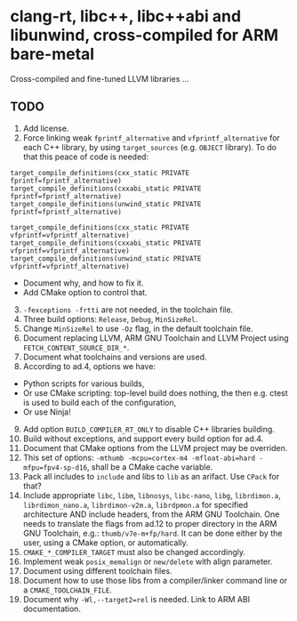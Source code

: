 # clang-rt, libc++, libc++abi and libunwind, cross-compiled for ARM bare-metal

Cross-compiled and fine-tuned LLVM libraries ...

## TODO

1. Add license.
2. Force linking weak `fprintf_alternative` and `vfprintf_alternative` for each C++ library, by using `target_sources` 
(e.g. `OBJECT` library). To do that this peace of code is needed:

```
target_compile_definitions(cxx_static PRIVATE fprintf=fprintf_alternative)
target_compile_definitions(cxxabi_static PRIVATE fprintf=fprintf_alternative)
target_compile_definitions(unwind_static PRIVATE fprintf=fprintf_alternative)

target_compile_definitions(cxx_static PRIVATE vfprintf=vfprintf_alternative)
target_compile_definitions(cxxabi_static PRIVATE vfprintf=vfprintf_alternative)
target_compile_definitions(unwind_static PRIVATE vfprintf=vfprintf_alternative)
```

* Document why, and how to fix it.
* Add CMake option to control that.

3. `-fexceptions -frtti` are not needed, in the toolchain file.
4. Three build options: `Release`, `Debug`, `MinSizeRel`.
5. Change `MinSizeRel` to use `-Oz` flag, in the default toolchain file.
6. Document replacing LLVM, ARM GNU Toolchain and LLVM Project using `FETCH_CONTENT_SOURCE_DIR_*`.
7. Document what toolchains and versions are used.
8. According to ad.4, options we have:

* Python scripts for various builds,
* Or use CMake scripting: top-level build does nothing, the then e.g. ctest is used to build each of the configuration,
* Or use Ninja!

9. Add option `BUILD_COMPILER_RT_ONLY` to disable C++ libraries building.
10. Build without exceptions, and support every build option for ad.4.
11. Document that CMake options from the LLVM project may be overriden.
12. This set of options: `-mthumb -mcpu=cortex-m4 -mfloat-abi=hard -mfpu=fpv4-sp-d16`, shall be a CMake cache variable.
13. Pack all includes to `include` and libs to `lib` as an arifact. Use `CPack` for that?
14. Include appropriate `libc`, `libm`, `libnosys`, `libc-nano`, `libg`, `librdimon.a`, `librdimon_nano.a`, 
`librdimon-v2m.a`, `librdpmon.a` for specified architecture AND include headers, from the ARM GNU Toolchain.
 One needs to translate the flags from ad.12 to proper
directory in the ARM GNU Toolchain, e.g.: `thumb/v7e-m+fp/hard`. It can be done either by the user, using a CMake
option, or automatically.
15. `CMAKE_*_COMPILER_TARGET` must also be changed accordingly.
16. Implement weak `posix_memalign` or `new/delete` with align parameter.
17. Document using different toolchain files.
18. Document how to use those libs from a compiler/linker command line or a `CMAKE_TOOLCHAIN_FILE`.
19. Document why `-Wl,--target2=rel` is needed. Link to ARM ABI documentation.

